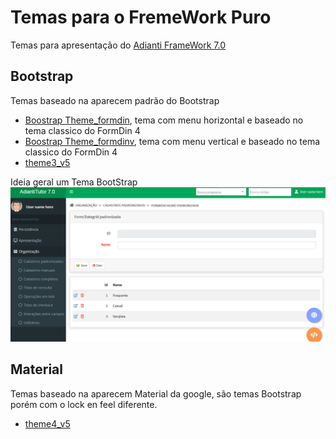 # Temas para o FremeWork Puro
Temas para apresentação do [Adianti FrameWork 7.0](https://www.adianti.com.br/)

## Bootstrap
Temas baseado na aparecem padrão do Bootstrap
* [Boostrap Theme_formdin](framework_puro/bootstrap_theme_formdin.md), tema com menu horizontal e baseado no tema classico do FormDin 4
* [Boostrap Theme_formdinv](framework_puro/bootstrap_theme_formdinv.md), tema com menu vertical e baseado no tema classico do FormDin 4
* [theme3_v5](framework_puro/bootstrap_theme3_v5.md)

Ideia geral um Tema BootStrap
![theme_bootstrap](img/theme_bootstrap.png)

## Material
Temas baseado na aparecem Material da google, são temas Bootstrap porém com o lock en feel diferente.

* [theme4_v5](framework_puro/bootstrap_theme4_v5.md)